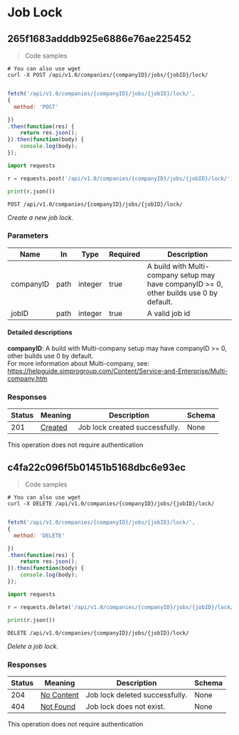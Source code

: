 # Job Lock

## 265f1683adddb925e6886e76ae225452

<a id="opId265f1683adddb925e6886e76ae225452"></a>

> Code samples

```shell
# You can also use wget
curl -X POST /api/v1.0/companies/{companyID}/jobs/{jobID}/lock/

```

```javascript

fetch('/api/v1.0/companies/{companyID}/jobs/{jobID}/lock/',
{
  method: 'POST'

})
.then(function(res) {
    return res.json();
}).then(function(body) {
    console.log(body);
});

```

```python
import requests

r = requests.post('/api/v1.0/companies/{companyID}/jobs/{jobID}/lock/')

print(r.json())

```

`POST /api/v1.0/companies/{companyID}/jobs/{jobID}/lock/`

*Create a new job lock.*

<h3 id="265f1683adddb925e6886e76ae225452-parameters">Parameters</h3>

|Name|In|Type|Required|Description|
|---|---|---|---|---|
|companyID|path|integer|true|A build with Multi-company setup may have companyID >= 0, other builds use 0 by default.<br />|
|jobID|path|integer|true|A valid job id|

#### Detailed descriptions

**companyID**: A build with Multi-company setup may have companyID >= 0, other builds use 0 by default.<br />
For more information about Multi-company, see:<br />
https://helpguide.simprogroup.com/Content/Service-and-Enterprise/Multi-company.htm

<h3 id="265f1683adddb925e6886e76ae225452-responses">Responses</h3>

|Status|Meaning|Description|Schema|
|---|---|---|---|
|201|[Created](https://tools.ietf.org/html/rfc7231#section-6.3.2)|Job lock created successfully.|None|

<aside class="success">
This operation does not require authentication
</aside>

## c4fa22c096f5b01451b5168dbc6e93ec

<a id="opIdc4fa22c096f5b01451b5168dbc6e93ec"></a>

> Code samples

```shell
# You can also use wget
curl -X DELETE /api/v1.0/companies/{companyID}/jobs/{jobID}/lock/

```

```javascript

fetch('/api/v1.0/companies/{companyID}/jobs/{jobID}/lock/',
{
  method: 'DELETE'

})
.then(function(res) {
    return res.json();
}).then(function(body) {
    console.log(body);
});

```

```python
import requests

r = requests.delete('/api/v1.0/companies/{companyID}/jobs/{jobID}/lock/')

print(r.json())

```

`DELETE /api/v1.0/companies/{companyID}/jobs/{jobID}/lock/`

*Delete a job lock.*

<h3 id="c4fa22c096f5b01451b5168dbc6e93ec-responses">Responses</h3>

|Status|Meaning|Description|Schema|
|---|---|---|---|
|204|[No Content](https://tools.ietf.org/html/rfc7231#section-6.3.5)|Job lock deleted successfully.|None|
|404|[Not Found](https://tools.ietf.org/html/rfc7231#section-6.5.4)|Job lock does not exist.|None|

<aside class="success">
This operation does not require authentication
</aside>